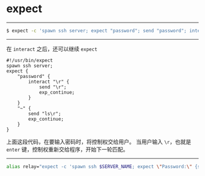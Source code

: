 # expect

---

```sh
$ expect -c 'spawn ssh server; expect "password"; send "password"; interact'
```

---

在 `interact` 之后，还可以继续 `expect`

```expect
#!/usr/bin/expect
spawn ssh server;
expect {
    "password" {
        interact "\r" {
            send "\r";
            exp_continue;
        }
    }
    "~" {
        send "ls\r";
        exp_continue;
    }
}
```

上面这段代码，在要输入密码时，将控制权交给用户。
当用户输入 `\r`，也就是 `enter` 键，控制权重新交给程序，开始下一轮匹配。

---

```sh
alias relay="expect -c 'spawn ssh $SERVER_NAME; expect \"Password:\" {send \"$PASSWORD\"; interact} \"bash\" interact'"
```
